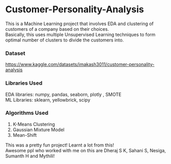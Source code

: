 # Customer-Personality-Analysis
This is a Machine Learning project that involves EDA and clustering of customers of a company based on their choices. <br>
Basically, this uses multiple Unsupervised Learning techniques to form optimal number of clusters to divide the customers into. <br>
### **Dataset** <br>
https://www.kaggle.com/datasets/imakash3011/customer-personality-analysis
### **Libraries Used** <br>
EDA libraries:  numpy, pandas, seaborn, plotly , SMOTE<br>
ML Libraries:  sklearn, yellowbrick, scipy
### **Algorithms Used** <br>
1. K-Means Clustering
2. Gaussian Mixture Model 
3. Mean-Shift

This was a pretty fun project! Learnt a lot from this! <br>
Awesome ppl who worked with me on this are Dheraj S K, Sahani S, Nesiga, Sumanth H and Mythili! 
